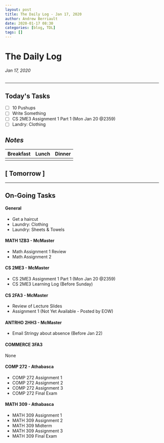 ```yaml
---
layout: post
title: The Daily Log - Jan 17, 2020
author: Andrew Berriault
date: 2020-01-17 08:30
categories: [blog, TDL]
tags: []
---
```


# The Daily Log
###### Jan 17, 2020
---

## Today's Tasks
- [ ] 10 Pushups
- [ ] Write Something
- [ ] CS 2ME3 Assignment 1 Part 1 (Mon Jan 20 @2359)
- [ ] Landry: Clothing

## *Notes*


| Breakfast |   Lunch   |   Dinner  |
|   :---:   |   :---:   |   :---:   |
|           |           |           |

## [ Tomorrow ]


---
## On-Going Tasks
#### General
- Get a haircut
- Laundry: Clothing
- Laundry: Sheets & Towels

#### MATH 1ZB3 - McMaster
- Math Assignment 1 Review
- Math Assignment 2

#### CS 2ME3 - McMaster
- CS 2ME3 Assignment 1 Part 1 (Mon Jan 20 @2359)
- CS 2ME3 Learning Log (Before Sunday)

#### CS 2FA3 - McMaster
- Review of Lecture Slides
- Assignment 1 (Not Yet Available - Posted by EOW)

#### ANTRHO 2HH3 - McMaster
- Email Stringy about absence (Before Jan 22)

#### COMMERCE 3FA3
None

#### COMP 272 - Athabasca
- COMP 272 Assignment 1
- COMP 272 Assignment 2
- COMP 272 Assignment 3
- COMP 272 Final Exam

#### MATH 309 - Athabasca
- MATH 309 Assignment 1
- MATH 309 Assignment 2
- MATH 309 Midterm
- MATH 309 Assignment 3
- MATH 309 Final Exam